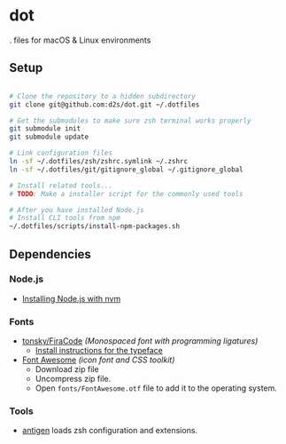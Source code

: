 # dot

. files for macOS & Linux environments


## Setup

```sh

# Clone the repository to a hidden subdirectory
git clone git@github.com:d2s/dot.git ~/.dotfiles

# Get the submodules to make sure zsh terminal works properly
git submodule init
git submodule update

# Link configuration files
ln -sf ~/.dotfiles/zsh/zshrc.symlink ~/.zshrc
ln -sf ~/.dotfiles/git/gitignore_global ~/.gitignore_global

# Install related tools...
# TODO: Make a installer script for the commonly used tools

# After you have installed Node.js
# Install CLI tools from npm
~/.dotfiles/scripts/install-npm-packages.sh

```


## Dependencies

### Node.js

- [Installing Node.js with nvm](https://gist.github.com/d2s/372b5943bce17b964a79)

### Fonts

- [tonsky/FiraCode](https://github.com/tonsky/FiraCode) _(Monospaced font with programming ligatures)_
  - [Install instructions for the typeface](https://github.com/tonsky/FiraCode/wiki)
- [Font Awesome](http://fontawesome.io/) _(icon font and CSS toolkit)_
  - Download zip file
  - Uncompress zip file.
  - Open `fonts/FontAwesome.otf` file to add it to the operating system.

### Tools

- [antigen][] loads zsh configuration and extensions.

[antigen]: https://github.com/zsh-users/antigen "A plugin manager for zsh."
